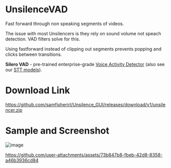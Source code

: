 # UnsilenceVAD

Fast forward through non speaking segments of videos. 

The issue with most Unsilencers is they rely on sound volume not speach detection. VAD filters solve for this. 

Using fastforward instead of clipping out segments prevents popping and clicks between transitions.

**Silero VAD** - pre-trained enterprise-grade [Voice Activity Detector](https://en.wikipedia.org/wiki/Voice_activity_detection) (also see our [STT models](https://github.com/snakers4/silero-models)).

# Download Link

https://github.com/samfisherirl/Unsilence_GUI/releases/download/v1/unsilencer.zip

# Sample and Screenshot 

![image](https://github.com/user-attachments/assets/1965b062-661c-4d8a-bba3-058f43eed9d1)


 



https://github.com/user-attachments/assets/73b847b8-fbeb-42d8-8358-a46b3936cd84

